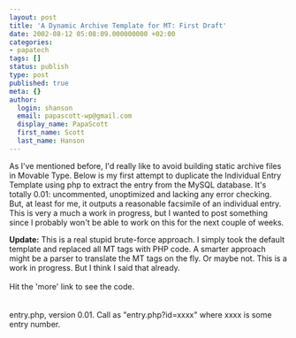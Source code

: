 ```yaml
---
layout: post
title: 'A Dynamic Archive Template for MT: First Draft'
date: 2002-08-12 05:08:09.000000000 +02:00
categories:
- papatech
tags: []
status: publish
type: post
published: true
meta: {}
author:
  login: shanson
  email: papascott-wp@gmail.com
  display_name: PapaScott
  first_name: Scott
  last_name: Hanson
---
```

<p>As I've mentioned before, I'd really like to avoid building static archive files in Movable Type. Below is my first attempt to duplicate the Individual Entry Template using php to extract the entry from the MySQL database. It's totally 0.01: uncommented, unoptimized and lacking any error checking. But, at least for me, it outputs a reasonable facsimile of an individual entry. This is very a much a work in progress, but I wanted to post something since I probably won't be able to work on this for the next couple of weeks.</p>
<p><b>Update:</b> This is a real stupid brute-force approach. I simply took the default template and replaced all MT tags with PHP code. A smarter approach might be a parser to translate the MT tags on the fly. Or maybe not. This is a work in progress. But I think I said that already.<br />
<?php if($_SERVER[PHP_SELF]=='/index.php') { ?><br />
Hit the 'more' link to see the code.<br />
<?php }?><br />
<!--more--><br />
entry.php, version 0.01. Call as "entry.php?id=xxxx" where xxxx is some entry number.</p>
<p><?php show_source ($DOCUMENT_ROOT."/examples/entry_v0.01.txt");?></p>
